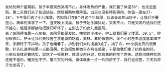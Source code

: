     发帖的两个星期前，孩子半夜突然哭闹不止，身体发热的严重，我们量了体温38°，也没去医院。第二天我们买了些退烧贴，然后辅助物理降温，白天也没有特别哭闹，体温一直在37-38°。下午我们去了小儿推拿，告知我们在8个月这个年龄段，应该会高热出疹子，让我们不要担心。简单的推拿了一下。当天晚上凌晨，孩子开始手脚抖动，哭闹不止，只是哭闹的话我们还不担心，但是手脚抽动把我们吓坏了，立刻去了妇女儿童医院。
    去了医院得凌晨一点左右，医院里都是发烧，咳嗽的小孩子。护士给我们量了体温，39.5°。排号很靠后，护士让我们先找医生拿退烧药吃着，美林。真的很管用，半个小时左右温度基本降下来，手脚终于不抖动，孩子也睡着了。排到我们大约凌晨3点了，抽了血，ππ小朋友真的很勇敢，针头扎进手指里一点都没哭。化验报告稍微带点病毒感染，于是给我们拿了抗病毒的药。
    小家伙身体还算结实，就吃了一顿美林，体温没再升过，抗病毒的药吃了两天。这期间精神状态还是不佳的，睡觉也不宁。第三天的时候，身体就出一片一片的疹子了，我们也没管，三天后疹子也出完了。
    